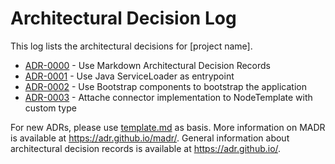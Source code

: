 # Architectural Decision Log

This log lists the architectural decisions for [project name].

<!-- adrlog -- Regenerate the content by using "adr-log -i". You can install it via "npm install -g adr-log" -->

- [ADR-0000](0000-use-markdown-architectural-decision-records.md) - Use Markdown Architectural Decision Records
- [ADR-0001](0001-use-Java-ServiceLoader-as-entrypoint.md) - Use Java ServiceLoader as entrypoint
- [ADR-0002](0002-use-Bootstrap-components-to-bootstrap-the-application.md) - Use Bootstrap components to bootstrap the application
- [ADR-0003](0003-attatche-connector-implementations-to-NodeTemplates-wiht-custom-type.md) - Attache connector implementation to NodeTemplate with custom type

<!-- adrlogstop -->

For new ADRs, please use [template.md](template.md) as basis.
More information on MADR is available at <https://adr.github.io/madr/>.
General information about architectural decision records is available at <https://adr.github.io/>.
